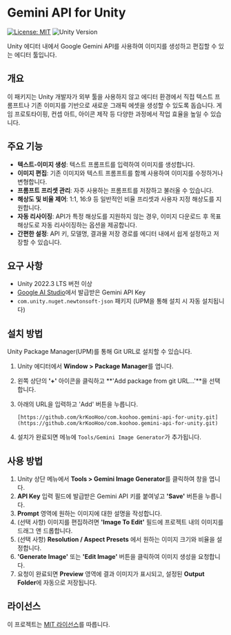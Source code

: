 # Gemini API for Unity

[![License: MIT](https://img.shields.io/badge/License-MIT-yellow.svg)](https://opensource.org/licenses/MIT)
![Unity Version](https://img.shields.io/badge/Unity-2022.3%2B-blue.svg)

Unity 에디터 내에서 Google Gemini API를 사용하여 이미지를 생성하고 편집할 수 있는 에디터 툴입니다.

## 개요

이 패키지는 Unity 개발자가 외부 툴을 사용하지 않고 에디터 환경에서 직접 텍스트 프롬프트나 기존 이미지를 기반으로 새로운 그래픽 에셋을 생성할 수 있도록 돕습니다. 게임 프로토타이핑, 컨셉 아트, 아이콘 제작 등 다양한 과정에서 작업 효율을 높일 수 있습니다.

## 주요 기능

-   **텍스트-이미지 생성**: 텍스트 프롬프트를 입력하여 이미지를 생성합니다.
-   **이미지 편집**: 기존 이미지와 텍스트 프롬프트를 함께 사용하여 이미지를 수정하거나 변형합니다.
-   **프롬프트 프리셋 관리**: 자주 사용하는 프롬프트를 저장하고 불러올 수 있습니다.
-   **해상도 및 비율 제어**: 1:1, 16:9 등 일반적인 비율 프리셋과 사용자 지정 해상도를 지원합니다.
-   **자동 리사이징**: API가 특정 해상도를 지원하지 않는 경우, 이미지 다운로드 후 목표 해상도로 자동 리사이징하는 옵션을 제공합니다.
-   **간편한 설정**: API 키, 모델명, 결과물 저장 경로를 에디터 내에서 쉽게 설정하고 저장할 수 있습니다.

## 요구 사항

-   Unity 2022.3 LTS 버전 이상
-   [Google AI Studio](https://aistudio.google.com/app/apikey)에서 발급받은 Gemini API Key
-   `com.unity.nuget.newtonsoft-json` 패키지 (UPM을 통해 설치 시 자동 설치됩니다)

## 설치 방법

Unity Package Manager(UPM)를 통해 Git URL로 설치할 수 있습니다.

1.  Unity 에디터에서 **Window > Package Manager**를 엽니다.
2.  왼쪽 상단의 **'+'** 아이콘을 클릭하고 **'Add package from git URL...'**을 선택합니다.
3.  아래의 URL을 입력하고 'Add' 버튼을 누릅니다.

    ```
    [https://github.com/krKooHoo/com.koohoo.gemini-api-for-unity.git](https://github.com/krKooHoo/com.koohoo.gemini-api-for-unity.git)
    ```

4.  설치가 완료되면 메뉴에 `Tools/Gemini Image Generator`가 추가됩니다.

## 사용 방법

1.  Unity 상단 메뉴에서 **Tools > Gemini Image Generator**를 클릭하여 창을 엽니다.
2.  **API Key** 입력 필드에 발급받은 Gemini API 키를 붙여넣고 **'Save'** 버튼을 누릅니다.
3.  **Prompt** 영역에 원하는 이미지에 대한 설명을 작성합니다.
4.  (선택 사항) 이미지를 편집하려면 **'Image To Edit'** 필드에 프로젝트 내의 이미지를 드래그 앤 드롭합니다.
5.  (선택 사항) **Resolution / Aspect Presets** 에서 원하는 이미지 크기와 비율을 설정합니다.
6.  **'Generate Image'** 또는 **'Edit Image'** 버튼을 클릭하여 이미지 생성을 요청합니다.
7.  요청이 완료되면 **Preview** 영역에 결과 이미지가 표시되고, 설정된 **Output Folder**에 자동으로 저장됩니다.

## 라이선스

이 프로젝트는 [MIT 라이선스](LICENSE.md)를 따릅니다.